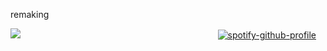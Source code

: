 remaking

![](https://fontmeme.com/temporary/3ae4b1f824d098e4bc0f3daaf1cb21d1.png)
⠀⠀⠀⠀⠀⠀⠀⠀⠀⠀⠀⠀⠀⠀⠀⠀⠀⠀⠀⠀⠀⠀⠀⠀⠀⠀⠀⠀⠀⠀ [![spotify-github-profile](https://spotify-github-profile.vercel.app/api/view?uid=rcz1t3kpewneahhisy6hhxu1j&cover_image=true&theme=novatorem&show_offline=false&background_color=7774a4&interchange=false&bar_color=7accff&bar_color_cover=false)](https://github.com/kittinan/spotify-github-profile)


